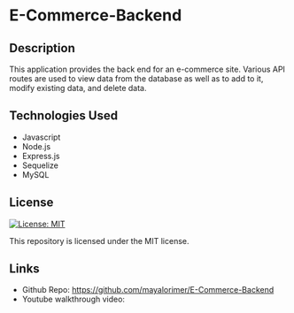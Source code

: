 # E-Commerce-Backend

## Description
This application provides the back end for an e-commerce site. Various API routes are used to view data from the database as well as to add to it, modify existing data, and delete data. 

## Technologies Used
- Javascript
- Node.js
- Express.js
- Sequelize
- MySQL

## License 
[![License: MIT](https://img.shields.io/badge/License-MIT-yellow.svg)](https://opensource.org/licenses/MIT)

This repository is licensed under the MIT license.



## Links
- Github Repo: https://github.com/mayalorimer/E-Commerce-Backend
- Youtube walkthrough video: 